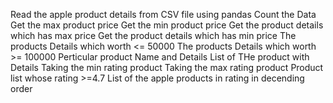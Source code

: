 Read the apple product details from CSV file using pandas
Count the Data
Get the max product price
Get the min product price
Get the product details which has max price
Get the product details which has min price
The products Details which worth <= 50000
The products Details which worth >= 100000
Perticular product Name and Details
List of THe product with Details
Taking the min rating product
Taking the max rating product
Product list whose rating >=4.7
List of the apple products in rating in decending order
